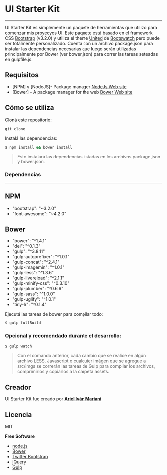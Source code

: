 # UI Starter Kit
---

UI Starter Kit es simplemente un paquete de herramientas que utilizo para comenzar mis proyecyos UI. Este paquete está basado en el framework CSS [Bootstrap](http://getbootstrap.com/) (v3.2.0) y utiliza el theme [United](https://bootswatch.com/united/) de [Bootswatch](https://bootswatch.com/) pero puede ser totalmente personalizado. Cuenta con un archivo package.json para instalar las dependencias necesarias que luego serán utilizadas principalmente por Bower (ver bower.json) para correr las tareas seteadas en gulpfile.js.

## Requisitos
* [NPM] y [NodeJS]- Package manager [NodeJs Web site](https://nodejs.org/)
* [Bower] - A package manager for the web [Bower Web site](http://bower.io/)

## Cómo se utiliza
Cloná este repositorio:
```
git clone
```

Instalá las dependencias:
```sh
$ npm install && bower install
```
> Esto instalará las dependencias listadas en los archivos package.json y
> bower.json.

### Dependencias
----

NPM
-
- "bootstrap": "~3.2.0"
- "font-awesome": "~4.2.0"

Bower
-
- "bower": "^1.4.1"
- "del": "^0.1.3"
- "gulp": "^3.8.11"
- "gulp-autoprefixer": "^1.0.1"
- "gulp-concat": "^2.4.1"
- "gulp-imagemin": "^1.0.1"
- "gulp-less": "^1.3.6"
- "gulp-livereload": "^2.1.1"
- "gulp-minify-css": "^0.3.10"
- "gulp-plumber": "^0.6.6"
- "gulp-sass": "^1.0.0"
- "gulp-uglify": "^1.0.1"
- "tiny-lr": "^0.1.4"

Ejecutá las tareas de bower para compilar todo:
```sh
$ gulp fullBuild
```

### Opcional y recomendado durante el desarrollo:
```sh
$ gulp watch
```
> Con el comando anterior, cada cambio que se realice en algún archivo LESS,
> Javascript o cualquier imágen que se agregue a src/imgs se correrán las
> tareas de Gulp para compilar los archivos, comprimirlos y copiarlos a la
> carpeta assets.

## Creador

UI Starter Kit fue creado por [**Ariel Iván Mariani**](https://ar.linkedin.com/in/arielmariani)

Licencia
----

MIT

**Free Software**

- [node.js](http://nodejs.org)
- [Bower](http://bower.io/)
- [Twitter Bootstrap](http://twitter.github.com/bootstrap/)
- [jQuery](http://jquery.com)
- [Gulp](http://gulpjs.com)